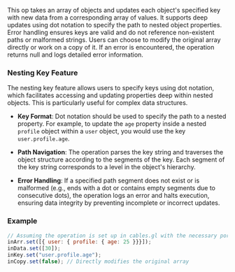 This op takes an array of objects and updates each object's specified key with new data from a corresponding array of values. It supports deep updates using dot notation to specify the path to nested object properties. Error handling ensures keys are valid and do not reference non-existent paths or malformed strings. Users can choose to modify the original array directly or work on a copy of it. If an error is encountered, the operation returns null and logs detailed error information.

### Nesting Key Feature
The nesting key feature allows users to specify keys using dot notation, which facilitates accessing and updating properties deep within nested objects. This is particularly useful for complex data structures.

- **Key Format**: Dot notation should be used to specify the path to a nested property. For example, to update the `age` property inside a nested `profile` object within a `user` object, you would use the key `user.profile.age`.

- **Path Navigation**: The operation parses the key string and traverses the object structure according to the segments of the key. Each segment of the key string corresponds to a level in the object's hierarchy.

- **Error Handling**: If a specified path segment does not exist or is malformed (e.g., ends with a dot or contains empty segments due to consecutive dots), the operation logs an error and halts execution, ensuring data integrity by preventing incomplete or incorrect updates.

### Example
```javascript
// Assuming the operation is set up in cables.gl with the necessary ports:
inArr.set([{ user: { profile: { age: 25 }}}]);
inData.set([30]);
inKey.set("user.profile.age");
inCopy.set(false); // Directly modifies the original array
```